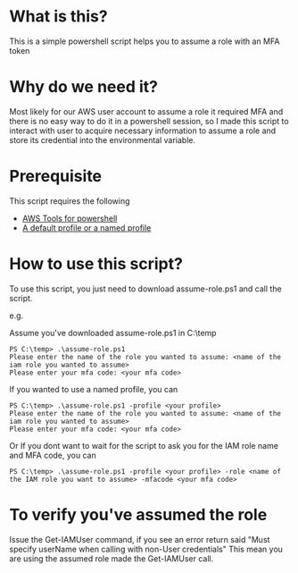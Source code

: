 # What is this?
This is a simple powershell script helps you to assume a role with an MFA token

# Why do we need it?
Most likely for our AWS user account to assume a role it required MFA and there is no easy way to do it in a powershell session, so I made this script to interact with user to acquire necessary information to assume a role and store its credential into the environmental variable.

# Prerequisite
This script requires the following
- [AWS Tools for powershell](https://docs.aws.amazon.com/powershell/latest/userguide/pstools-getting-set-up-windows.html)
- [A default profile or a named profile](https://docs.aws.amazon.com/powershell/latest/userguide/specifying-your-aws-credentials.html)

# How to use this script?
To use this script, you just need to download assume-role.ps1 and call the script.

e.g.

Assume you've downloaded assume-role.ps1 in C:\temp
```
PS C:\temp> .\assume-role.ps1
Please enter the name of the role you wanted to assume: <name of the iam role you wanted to assume>
Please enter your mfa code: <your mfa code>
```

If you wanted to use a named profile, you can
```
PS C:\temp> .\assume-role.ps1 -profile <your profile>
Please enter the name of the role you wanted to assume: <name of the iam role you wanted to assume>
Please enter your mfa code: <your mfa code>
```

Or If you dont want to wait for the script to ask you for the IAM role name and MFA code, you can
```
PS C:\temp> .\assume-role.ps1 -profile <your profile> -role <name of the IAM role you want to assume> -mfacode <your mfa code>
```

# To verify you've assumed the role
Issue the Get-IAMUser command, if you see an error return said "Must specify userName when calling with non-User credentials" This mean you are using the assumed role made the Get-IAMUser call.